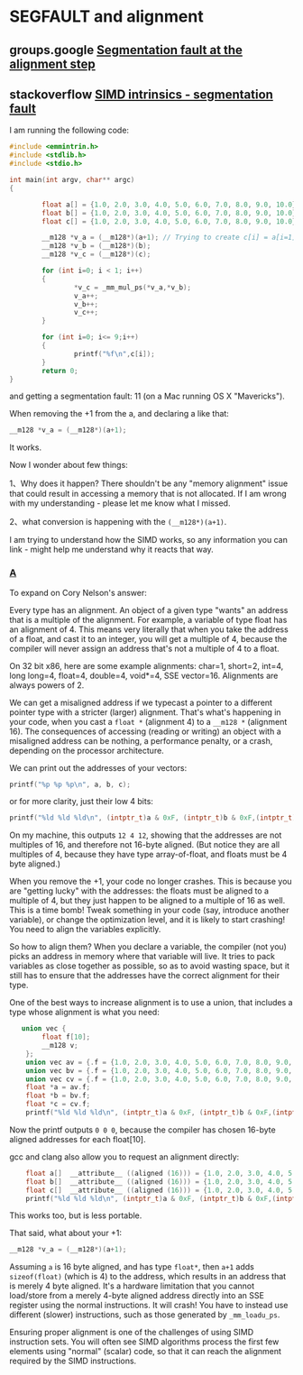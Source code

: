 # SEGFAULT and alignment



## groups.google [Segmentation fault at the alignment step](https://groups.google.com/forum/#!topic/rna-star/-3slzCzJGnk)





## stackoverflow [SIMD intrinsics - segmentation fault](https://stackoverflow.com/questions/25596379/simd-intrinsics-segmentation-fault)

I am running the following code:

```c
#include <emmintrin.h>
#include <stdlib.h>
#include <stdio.h>

int main(int argv, char** argc)
{

        float a[] = {1.0, 2.0, 3.0, 4.0, 5.0, 6.0, 7.0, 8.0, 9.0, 10.0};
        float b[] = {1.0, 2.0, 3.0, 4.0, 5.0, 6.0, 7.0, 8.0, 9.0, 10.0};
        float c[] = {1.0, 2.0, 3.0, 4.0, 5.0, 6.0, 7.0, 8.0, 9.0, 10.0};

        __m128 *v_a = (__m128*)(a+1); // Trying to create c[i] = a[i=1] * b[i];
        __m128 *v_b = (__m128*)(b);
        __m128 *v_c = (__m128*)(c);

        for (int i=0; i < 1; i++)
        {
                *v_c = _mm_mul_ps(*v_a,*v_b);
                v_a++;
                v_b++;
                v_c++;
        }

        for (int i=0; i<= 9;i++)
        {
                printf("%f\n",c[i]);
        }
        return 0;
}
```

and getting a segmentation fault: 11 (on a Mac running OS X "Mavericks").

When removing the +1 from the a, and declaring a like that:

```c
__m128 *v_a = (__m128*)(a+1);
```

It works.

Now I wonder about few things:

1、Why does it happen? There shouldn't be any "memory alignment" issue that could result in accessing a memory that is not allocated. If I am wrong with my understanding - please let me know what I missed.

2、what conversion is happening with the `(__m128*)(a+1)`.

I am trying to understand how the SIMD works, so any information you can link - might help me understand why it reacts that way.



### [A](https://stackoverflow.com/a/25596779)

To expand on Cory Nelson's answer:

Every type has an alignment. An object of a given type "wants" an address that is a multiple of the alignment. For example, a variable of type float has an alignment of 4. This means very literally that when you take the address of a float, and cast it to an integer, you will get a multiple of 4, because the compiler will never assign an address that's not a multiple of 4 to a float.

On 32 bit x86, here are some example alignments: char=1, short=2, int=4, long long=4, float=4, double=4, void*=4, SSE vector=16. Alignments are always powers of 2.

We can get a misaligned address if we typecast a pointer to a different pointer type with a stricter (larger) alignment. That's what's happening in your code, when you cast a `float *` (alignment 4) to a `__m128 *` (alignment 16). The consequences of accessing (reading or writing) an object with a misaligned address can be nothing, a performance penalty, or a crash, depending on the processor architecture.

We can print out the addresses of your vectors:

```c
printf("%p %p %p\n", a, b, c);
```

or for more clarity, just their low 4 bits:

```c
printf("%ld %ld %ld\n", (intptr_t)a & 0xF, (intptr_t)b & 0xF,(intptr_t)c & 0xF);
```

On my machine, this outputs `12 4 12`, showing that the addresses are not multiples of 16, and therefore not 16-byte aligned. (But notice they are all multiples of 4, because they have type array-of-float, and floats must be 4 byte aligned.)

When you remove the +1, your code no longer crashes. This is because you are "getting lucky" with the addresses: the floats must be aligned to a multiple of 4, but they just happen to be aligned to a multiple of 16 as well. This is a time bomb! Tweak something in your code (say, introduce another variable), or change the optimization level, and it is likely to start crashing! You need to align the variables explicitly.

So how to align them? When you declare a variable, the compiler (not you) picks an address in memory where that variable will live. It tries to pack variables as close together as possible, so as to avoid wasting space, but it still has to ensure that the addresses have the correct alignment for their type.

One of the best ways to increase alignment is to use a union, that includes a type whose alignment is what you need:

```c
   union vec {
        float f[10];
        __m128 v;
    };
    union vec av = {.f = {1.0, 2.0, 3.0, 4.0, 5.0, 6.0, 7.0, 8.0, 9.0, 10.0}};
    union vec bv = {.f = {1.0, 2.0, 3.0, 4.0, 5.0, 6.0, 7.0, 8.0, 9.0, 10.0}};
    union vec cv = {.f = {1.0, 2.0, 3.0, 4.0, 5.0, 6.0, 7.0, 8.0, 9.0, 10.0}};
    float *a = av.f;
    float *b = bv.f;
    float *c = cv.f;
    printf("%ld %ld %ld\n", (intptr_t)a & 0xF, (intptr_t)b & 0xF,(intptr_t)c & 0xF);
```

Now the printf outputs `0 0 0`, because the compiler has chosen 16-byte aligned addresses for each float[10].

gcc and clang also allow you to request an alignment directly:

```c
    float a[]  __attribute__ ((aligned (16))) = {1.0, 2.0, 3.0, 4.0, 5.0, 6.0, 7.0, 8.0, 9.0, 10.0};
    float b[]  __attribute__ ((aligned (16))) = {1.0, 2.0, 3.0, 4.0, 5.0, 6.0, 7.0, 8.0, 9.0, 10.0};
    float c[]  __attribute__ ((aligned (16))) = {1.0, 2.0, 3.0, 4.0, 5.0, 6.0, 7.0, 8.0, 9.0, 10.0};
    printf("%ld %ld %ld\n", (intptr_t)a & 0xF, (intptr_t)b & 0xF,(intptr_t)c & 0xF);
```

This works too, but is less portable.

That said, what about your +1:

```c
__m128 *v_a = (__m128*)(a+1);
```

Assuming `a` is 16 byte aligned, and has type `float*`, then `a+1` adds `sizeof(float)` (which is 4) to the address, which results in an address that is merely 4 byte aligned. It's a hardware limitation that you cannot load/store from a merely 4-byte aligned address directly into an SSE register using the normal instructions. It will crash! You have to instead use different (slower) instructions, such as those generated by `_mm_loadu_ps`.

Ensuring proper alignment is one of the challenges of using SIMD instruction sets. You will often see SIMD algorithms process the first few elements using "normal" (scalar) code, so that it can reach the alignment required by the SIMD instructions.


